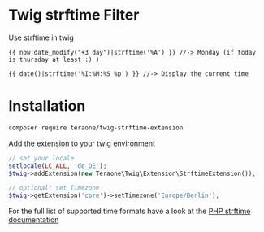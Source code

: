# Twig strftime Filter
Use strftime in twig

```twig 
{{ now|date_modify("+3 day")|strftime('%A') }} //-> Monday (if today is thursday at least :) )

{{ date()|strftime('%I:%M:%S %p') }} //-> Display the current time

```

# Installation
```bash
composer require teraone/twig-strftime-extension
```

Add the extension to your twig environment
```php
// set your locale
setlocale(LC_ALL, 'de_DE');
$twig->addExtension(new Teraone\Twig\Extension\StrftimeExtension());

// optional: set Timezone
$twig->getExtension('core')->setTimezone('Europe/Berlin');
```

For the full list of supported time formats have a look at the <a href="http://php.net/manual/en/function.strftime.php">PHP strftime documentation</a>
